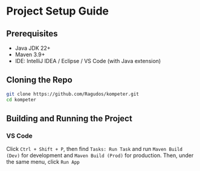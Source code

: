 # Project Setup Guide

## Prerequisites

- Java JDK 22+
- Maven 3.9+
- IDE: IntelliJ IDEA / Eclipse / VS Code (with Java extension)

## Cloning the Repo

```bash
git clone https://github.com/Ragudos/kompeter.git
cd kompeter
```

## Building and Running the Project

### VS Code

Click `Ctrl + Shift + P`, then find `Tasks: Run Task` and run `Maven Build (Dev)` for development and `Maven Build (Prod)` for production. Then, under the same menu, click `Run App`
